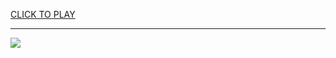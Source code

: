 
<a href="https://premium76.site?title=super_mario_3_unblocked_games&ref=13M">CLICK TO PLAY</a></h3>
<hr>

<a href="https://premium76.site?title=super_mario_3_unblocked_games&ref=13M"><img src="https://clearcache.store/games.png"></a>


